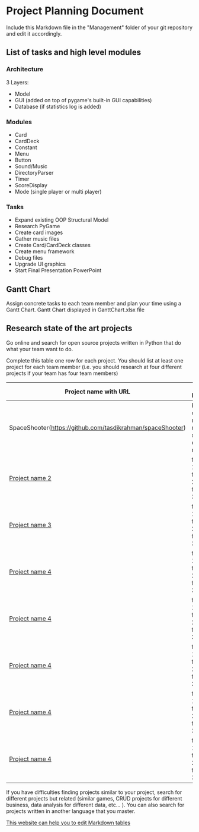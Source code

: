 # Project Planning Document

Include this Markdown file in the "Management" folder of your git repository and edit it accordingly.

## List of tasks and high level modules

### Architecture

3 Layers:
* Model
* GUI (added on top of pygame's built-in GUI capabilities)
* Database (if statistics log is added)


### Modules

* Card
* CardDeck
* Constant
* Menu
* Button
* Sound/Music
* DirectoryParser
* Timer
* ScoreDisplay
* Mode (single player or multi player)

### Tasks

* Expand existing OOP Structural Model
* Research PyGame
* Create card images
* Gather music files
* Create Card/CardDeck classes
* Create menu framework
* Debug files
* Upgrade UI graphics
* Start Final Presentation PowerPoint



## Gantt Chart

Assign concrete tasks to each team member and plan your time using a Gantt Chart.
Gantt Chart displayed in GanttChart.xlsx file

## Research state of the art projects

Go online and search for open source projects written in Python that do what your team want to do.


Complete this table one row for each project. You should list at least one project for each team member (i.e. you should research at four different projects if your team has four team members)


| Project name with URL        | List of Features                | Technology                                 | Requirements          | Researcher                                 |
|------------------------------|---------------------------------|--------------------------------------------|-----------------------|--------------------------------------------|
| SpaceShooter(https://github.com/tasdikrahman/spaceShooter) | Player class, main menu, sound effects + music | PyGame, random, os.path, __future__ | latest PyGame version | ga6198 |
| [Project name 2](http://URL) | feature 1, feature 2, feature 3 | modules, architectures, frameworks, etc... | OS, modules, versions | Access ID of student who found this source |
| [Project name 3](http://URL) | feature 1, feature 2, feature 3 | modules, architectures, frameworks, etc... | OS, modules, versions | Access ID of student who found this source |
| [Project name 4](http://URL) | feature 1, feature 2, feature 3 | modules, architectures, frameworks, etc... | OS, modules, versions | Access ID of student who found this source |
| [Project name 4](http://URL) | feature 1, feature 2, feature 3 | modules, architectures, frameworks, etc... | OS, modules, versions | Access ID of student who found this source |
| [Project name 4](http://URL) | feature 1, feature 2, feature 3 | modules, architectures, frameworks, etc... | OS, modules, versions | Access ID of student who found this source |
| [Project name 4](http://URL) | feature 1, feature 2, feature 3 | modules, architectures, frameworks, etc... | OS, modules, versions | Access ID of student who found this source |
| [Project name 4](http://URL) | feature 1, feature 2, feature 3 | modules, architectures, frameworks, etc... | OS, modules, versions | Access ID of student who found this source |

If you have difficulties finding projects similar to your project, search for different projects
but related (similar games, CRUD projects for different business, data analysis for different data, etc... ). You can also search for projects written in another language that you master.

[This website can help you to edit Markdown tables](https://www.tablesgenerator.com/markdown_tables#)
